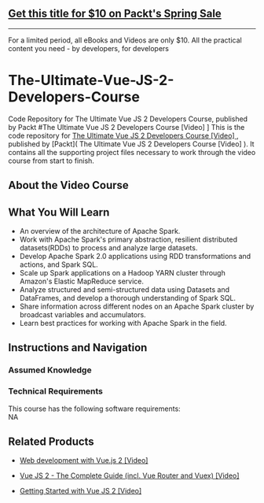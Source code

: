 ## [Get this title for $10 on Packt's Spring Sale](https://www.packt.com/V08092?utm_source=github&utm_medium=packt-github-repo&utm_campaign=spring_10_dollar_2022)
-----
For a limited period, all eBooks and Videos are only $10. All the practical content you need \- by developers, for developers

# The-Ultimate-Vue-JS-2-Developers-Course
Code Repository for The Ultimate Vue JS 2 Developers Course, published by Packt
#The Ultimate Vue JS 2 Developers Course [Video]
]
This is the code repository for [The Ultimate Vue JS 2 Developers Course [Video]
](https://www.packtpub.com/application-development/apache-spark-java-learn-spark-big-data-guru-video), published by [Packt]( The Ultimate Vue JS 2 Developers Course [Video]
). It contains all the supporting project files necessary to work through the video course from start to finish.
## About the Video Course


<H2>What You Will Learn</H2>
<DIV class=book-info-will-learn-text>
<UL>
<LI>An overview of the architecture of Apache Spark.
<LI>Work with Apache Spark's primary abstraction, resilient distributed datasets(RDDs) to
process and analyze large datasets.
<LI>Develop Apache Spark 2.0 applications using RDD transformations and actions, and Spark SQL.
<LI>Scale up Spark applications on a Hadoop YARN cluster through Amazon's Elastic MapReduce service.
<LI>Analyze structured and semi-structured data using Datasets and DataFrames, and develop a thorough understanding of Spark SQL.
<LI>Share information across different nodes on an Apache Spark cluster by broadcast variables and accumulators.
<LI> Learn best practices for working with Apache Spark in the field.</LI></UL></DIV>

## Instructions and Navigation
### Assumed Knowledge

### Technical Requirements
This course has the following software requirements:<br/>
NA

## Related Products
* [Web development with Vue.js 2 [Video]
]( https://www.packtpub.com/web-development/web-development-vuejs-2-video)
* [Vue JS 2 - The Complete Guide (incl. Vue Router and Vuex) [Video]
]( https://www.packtpub.com/application-development/vue-js-2-complete-guide-incl-vue-router-and-vuex-video)

* [Getting Started with Vue JS 2 [Video]
]( https://www.packtpub.com/web-development/getting-started-vue-js-2-video)

